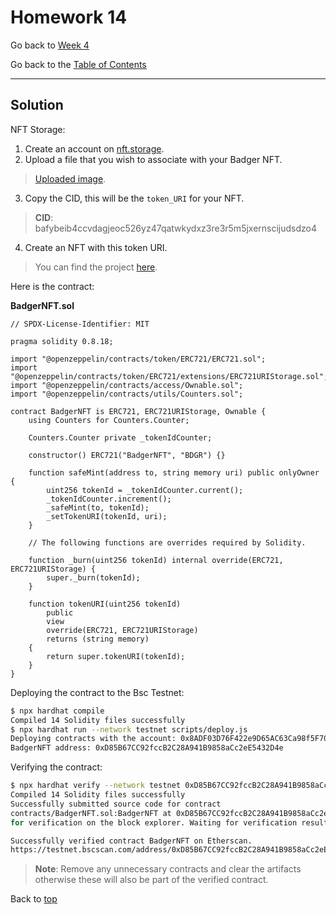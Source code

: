 # Homework 14

Go back to [Week 4](/Week%204/week-4-homeworks-solutions.md)

Go back to the [Table of Contents](/README.md)

---

## Solution

NFT Storage:
1. Create an account on [nft.storage](https://nft.storage/).
2. Upload a file that you wish to associate with your Badger NFT.
>[Uploaded image](https://bafybeib4ccvdagjeoc526yz47qatwkydxz3re3r5m5jxernscijudsdzo4.ipfs.nftstorage.link/).
3. Copy the CID, this will be the `token_URI` for your NFT.
>**CID**: bafybeib4ccvdagjeoc526yz47qatwkydxz3re3r5m5jxernscijudsdzo4
4. Create an NFT with this token URI.
>You can find the project [here](/Week%204/Day%202/BadgerNFT/).

Here is the contract:

**BadgerNFT.sol**

```solidity
// SPDX-License-Identifier: MIT

pragma solidity 0.8.18;

import "@openzeppelin/contracts/token/ERC721/ERC721.sol";
import "@openzeppelin/contracts/token/ERC721/extensions/ERC721URIStorage.sol";
import "@openzeppelin/contracts/access/Ownable.sol";
import "@openzeppelin/contracts/utils/Counters.sol";

contract BadgerNFT is ERC721, ERC721URIStorage, Ownable {
    using Counters for Counters.Counter;

    Counters.Counter private _tokenIdCounter;

    constructor() ERC721("BadgerNFT", "BDGR") {}

    function safeMint(address to, string memory uri) public onlyOwner {
        uint256 tokenId = _tokenIdCounter.current();
        _tokenIdCounter.increment();
        _safeMint(to, tokenId);
        _setTokenURI(tokenId, uri);
    }

    // The following functions are overrides required by Solidity.

    function _burn(uint256 tokenId) internal override(ERC721, ERC721URIStorage) {
        super._burn(tokenId);
    }

    function tokenURI(uint256 tokenId)
        public
        view
        override(ERC721, ERC721URIStorage)
        returns (string memory)
    {
        return super.tokenURI(tokenId);
    }
}
```
Deploying the contract to the Bsc Testnet:

```bash
$ npx hardhat compile
Compiled 14 Solidity files successfully
$ npx hardhat run --network testnet scripts/deploy.js
Deploying contracts with the account: 0x8ADF03D76F422e9D65AC63Ca98f5F7092D21a954
BadgerNFT address: 0xD85B67CC92fccB2C28A941B9858aCc2eE5432D4e
```

Verifying the contract:

```bash
$ npx hardhat verify --network testnet 0xD85B67CC92fccB2C28A941B9858aCc2eE5432D4e
Compiled 14 Solidity files successfully
Successfully submitted source code for contract
contracts/BadgerNFT.sol:BadgerNFT at 0xD85B67CC92fccB2C28A941B9858aCc2eE5432D4e
for verification on the block explorer. Waiting for verification result...

Successfully verified contract BadgerNFT on Etherscan.
https://testnet.bscscan.com/address/0xD85B67CC92fccB2C28A941B9858aCc2eE5432D4e#code
```

>**Note**: Remove any unnecessary contracts and clear the artifacts otherwise these will also be part of the verified contract.

Back to [top](#homework-14)